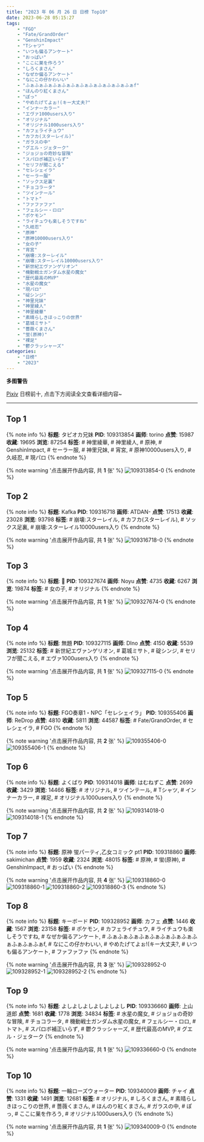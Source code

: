 ```yaml
---
title: "2023 年 06 月 26 日 日榜 Top10"
date: 2023-06-28 05:15:27
tags:
    - "FGO"
    - "Fate/GrandOrder"
    - "GenshinImpact"
    - "Tシャツ"
    - "いつも偏るアンケート"
    - "おっぱい"
    - "ここに巣を作ろう"
    - "しろくまさん"
    - "なぜか偏るアンケート"
    - "なにこの仔かわいい"
    - "ふぁふぁふぁふぁふぁふぁふぁふぁふぁふぁふぁふぁf"
    - "ほんのり紅くまさん"
    - "ぽっ"
    - "やめたげてよぉ!(キー大丈夫?"
    - "インナーカラー"
    - "エヴァ1000users入り"
    - "オリジナル"
    - "オリジナル1000users入り"
    - "カフェライチュウ"
    - "カフカ(スターレイル)"
    - "ガラスの中"
    - "グエル・ジェターク"
    - "ジョジョの奇妙な冒険"
    - "スパロボ補正いらず"
    - "セリフが聞こえる"
    - "セレシェイラ"
    - "セーラー服"
    - "ソックス足裏"
    - "チョコラータ"
    - "ツインテール"
    - "トマト"
    - "ファファファ"
    - "フェルシー・ロロ"
    - "ポケモン"
    - "ライチュウも楽しそうですね"
    - "久岐忍"
    - "原神"
    - "原神10000users入り"
    - "女の子"
    - "宵宮"
    - "崩壊:スターレイル"
    - "崩壊:スターレイル10000users入り"
    - "新世紀エヴァンゲリオン"
    - "機動戦士ガンダム水星の魔女"
    - "歴代最高のMVP"
    - "水星の魔女"
    - "現パロ"
    - "碇シンジ"
    - "神里兄妹"
    - "神里綾人"
    - "神里綾華"
    - "素晴らしきほっこりの世界"
    - "葛城ミサト"
    - "薔薇くまさん"
    - "蛍(原神)"
    - "裸足"
    - "鬱クラッシャーズ"
categories:
    - "日榜"
    - "2023"
---
```


<i class="fa fa-triangle-exclamation"></i>**多图警告**<i class="fa fa-triangle-exclamation"></i>

[Pixiv](https://www.pixiv.net/) 日榜前十, 点击下方阅读全文查看详细内容~

<!-- more -->

---

## Top 1

{% note info %}
**标题**: タピオカ兄妹
**PID**: 109313854 **画师**: torino
**点赞**: 15987 **收藏**: 19695 **浏览**: 87254
**标签**: # 神里綾華, # 神里綾人, # 原神, # GenshinImpact, # セーラー服, # 神里兄妹, # 宵宮, # 原神10000users入り, # 久岐忍, # 現パロ
{% endnote %}

{% note warning '点击展开作品内容, 共 **1** 张' %}
![109313854-0](https://i.pixiv.re/img-original/img/2023/06/25/00/00/25/109313854_p0.jpg)
{% endnote %}

## Top 2

{% note info %}
**标题**: Kafka
**PID**: 109316718 **画师**: ATDAN-
**点赞**: 17513 **收藏**: 23028 **浏览**: 93798
**标签**: # 崩壊:スターレイル, # カフカ(スターレイル), # ソックス足裏, # 崩壊:スターレイル10000users入り
{% endnote %}

{% note warning '点击展开作品内容, 共 **1** 张' %}
![109316718-0](https://i.pixiv.re/img-original/img/2023/06/25/14/04/09/109316718_p0.jpg)
{% endnote %}

## Top 3

{% note info %}
**标题**: 💎
**PID**: 109327674 **画师**: Noyu
**点赞**: 4735 **收藏**: 6267 **浏览**: 19874
**标签**: # 女の子, # オリジナル
{% endnote %}

{% note warning '点击展开作品内容, 共 **1** 张' %}
![109327674-0](https://i.pixiv.re/img-original/img/2023/06/25/12/40/26/109327674_p0.jpg)
{% endnote %}

## Top 4

{% note info %}
**标题**: 無題
**PID**: 109327115 **画师**: DIno
**点赞**: 4150 **收藏**: 5539 **浏览**: 25132
**标签**: # 新世紀エヴァンゲリオン, # 葛城ミサト, # 碇シンジ, # セリフが聞こえる, # エヴァ1000users入り
{% endnote %}

{% note warning '点击展开作品内容, 共 **1** 张' %}
![109327115-0](https://i.pixiv.re/img-original/img/2023/06/25/12/13/21/109327115_p0.jpg)
{% endnote %}

## Top 5

{% note info %}
**标题**: FGO奏章1・NPC「セレシェイラ」
**PID**: 109355406 **画师**: ReDrop
**点赞**: 4810 **收藏**: 5811 **浏览**: 44587
**标签**: # Fate/GrandOrder, # セレシェイラ, # FGO
{% endnote %}

{% note warning '点击展开作品内容, 共 **2** 张' %}
![109355406-0](https://i.pixiv.re/img-original/img/2023/06/26/06/26/19/109355406_p0.png)
![109355406-1](https://i.pixiv.re/img-original/img/2023/06/26/06/26/19/109355406_p1.png)
{% endnote %}

## Top 6

{% note info %}
**标题**: よくばり
**PID**: 109314018 **画师**: はむねずこ
**点赞**: 2699 **收藏**: 3429 **浏览**: 14466
**标签**: # オリジナル, # ツインテール, # Tシャツ, # インナーカラー, # 裸足, # オリジナル1000users入り
{% endnote %}

{% note warning '点击展开作品内容, 共 **2** 张' %}
![109314018-0](https://i.pixiv.re/img-original/img/2023/06/27/15/23/57/109314018_p0.jpg)
![109314018-1](https://i.pixiv.re/img-original/img/2023/06/27/15/23/57/109314018_p1.jpg)
{% endnote %}

## Top 7

{% note info %}
**标题**: 原神 蛍パーティ,乙女コミック pt1
**PID**: 109318860 **画师**: sakimichan
**点赞**: 1959 **收藏**: 2324 **浏览**: 48015
**标签**: # 原神, # 蛍(原神), # GenshinImpact, # おっぱい
{% endnote %}

{% note warning '点击展开作品内容, 共 **4** 张' %}
![109318860-0](https://i.pixiv.re/img-original/img/2023/06/25/03/03/05/109318860_p0.jpg)
![109318860-1](https://i.pixiv.re/img-original/img/2023/06/25/03/03/05/109318860_p1.jpg)
![109318860-2](https://i.pixiv.re/img-original/img/2023/06/25/03/03/05/109318860_p2.jpg)
![109318860-3](https://i.pixiv.re/img-original/img/2023/06/25/03/03/05/109318860_p3.jpg)
{% endnote %}

## Top 8

{% note info %}
**标题**: キーボード
**PID**: 109328952 **画师**: カフェ
**点赞**: 1446 **收藏**: 1567 **浏览**: 23158
**标签**: # ポケモン, # カフェライチュウ, # ライチュウも楽しそうですね, # なぜか偏るアンケート, # ふぁふぁふぁふぁふぁふぁふぁふぁふぁふぁふぁふぁf, # なにこの仔かわいい, # やめたげてよぉ!(キー大丈夫?, # いつも偏るアンケート, # ファファファ
{% endnote %}

{% note warning '点击展开作品内容, 共 **3** 张' %}
![109328952-0](https://i.pixiv.re/img-original/img/2023/06/25/13/40/18/109328952_p0.jpg)
![109328952-1](https://i.pixiv.re/img-original/img/2023/06/25/13/40/18/109328952_p1.jpg)
![109328952-2](https://i.pixiv.re/img-original/img/2023/06/25/13/40/18/109328952_p2.jpg)
{% endnote %}

## Top 9

{% note info %}
**标题**: よしよしよしよしよしよし
**PID**: 109336660 **画师**: 上山道郎
**点赞**: 1681 **收藏**: 1778 **浏览**: 34834
**标签**: # 水星の魔女, # ジョジョの奇妙な冒険, # チョコラータ, # 機動戦士ガンダム水星の魔女, # フェルシー・ロロ, # トマト, # スパロボ補正いらず, # 鬱クラッシャーズ, # 歴代最高のMVP, # グエル・ジェターク
{% endnote %}

{% note warning '点击展开作品内容, 共 **1** 张' %}
![109336660-0](https://i.pixiv.re/img-original/img/2023/06/25/18/44/54/109336660_p0.jpg)
{% endnote %}

## Top 10

{% note info %}
**标题**: 一輪ローズウォーター
**PID**: 109340009 **画师**: チャイ
**点赞**: 1331 **收藏**: 1491 **浏览**: 12681
**标签**: # オリジナル, # しろくまさん, # 素晴らしきほっこりの世界, # 薔薇くまさん, # ほんのり紅くまさん, # ガラスの中, # ぽっ, # ここに巣を作ろう, # オリジナル1000users入り
{% endnote %}

{% note warning '点击展开作品内容, 共 **1** 张' %}
![109340009-0](https://i.pixiv.re/img-original/img/2023/06/25/20/30/04/109340009_p0.png)
{% endnote %}
